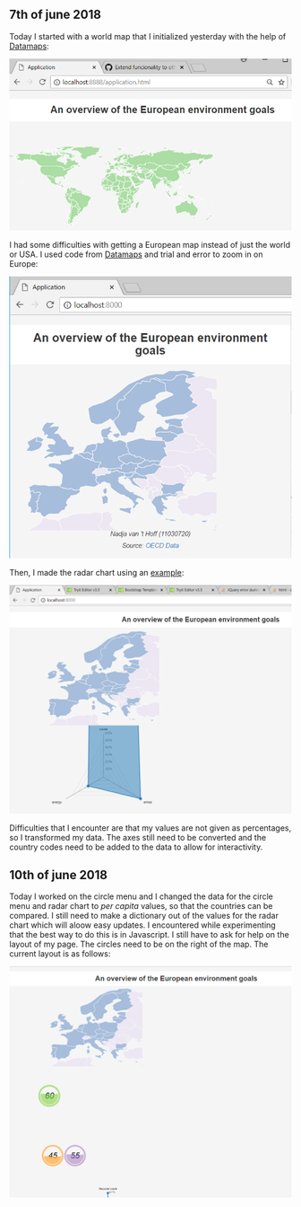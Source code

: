 ## 7th of june 2018
Today I started with a world map that I initialized yesterday with the help of [Datamaps](http://datamaps.github.io/):

![worldmap](/doc/log1.PNG)

I had some difficulties with getting a European map instead of just the world or USA. I used code from [Datamaps](http://datamaps.github.io/) and trial and error to zoom in on Europe:

![europe](/doc/log2.PNG)

Then, I made the radar chart using an [example](https://gist.github.com/nbremer/6506614):

![radar chart](/doc/log3.PNG)

Difficulties that I encounter are that my values are not given as percentages, so I transformed my data. The axes still need to be converted and the country codes need to be added to the data to allow for interactivity.


## 10th of june 2018
Today I worked on the circle menu and I changed the data for the circle menu and radar chart to *per capita* values, so that the countries can be compared. I still need to make a dictionary out of the values for the radar chart which will aloow easy updates. I encountered while experimenting that the best way to do this is in Javascript. I still have to ask for help on the layout of my page. The circles need to be on the right of the map. The current layout is as follows:

![layout](/doc/log4.PNG)

